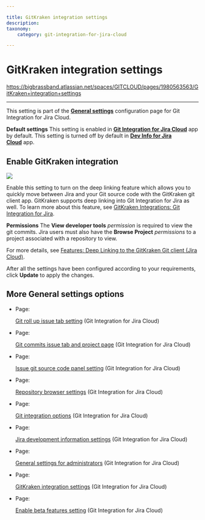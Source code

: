 ```yaml
---

title: GitKraken integration settings
description:
taxonomy:
    category: git-integration-for-jira-cloud

---
```


# GitKraken integration settings

<https://bigbrassband.atlassian.net/spaces/GITCLOUD/pages/1980563563/GitKraken+integration+settings>

* * *

This setting is part of the [**General settings**](/git-integration-for-jira-cloud/General-Settings) configuration page for Git Integration for Jira Cloud.

**Default settings**
This setting is enabled in [**Git Integration for Jira Cloud**](https://marketplace.atlassian.com/apps/4984/git-integration-for-jira?tab=overview&hosting=cloud) app by default.
This setting is turned off by default in [**Dev Info for Jira Cloud**](https://marketplace.atlassian.com/apps/1219270/dev-info-for-jira?hosting=cloud&tab=overview) app.

## Enable GitKraken integration

![](https://bigbrassband.atlassian.net/wiki/download/thumbnails/1980563563/gitcloud-gencfg-enable-gitkraken-integration.png?version=1&modificationDate=1645097027976&cacheVersion=1&api=v2&width=680&height=215)

Enable this setting to turn on the deep linking feature which allows you to quickly move between Jira and your Git source code with the GitKraken git client app. GitKraken supports deep linking into Git Integration for Jira as well. To learn more about this feature, see [GitKraken Integrations: Git Integration for Jira](https://support.gitkraken.com/integrations/git-integration-for-jira/).

**Permissions**
The **View developer tools** _permission_ is required to view the git commits. Jira users must also have the **Browse Project** _permissions_ to a project associated with a repository to view.


For more details, see [Features: Deep Linking to the GitKraken Git client (Jira Cloud)](/wiki/spaces/GITCLOUD/pages/1952579617/Deep+Linking+to+the+GitKraken+client).

After all the settings have been configured according to your requirements, click **Update** to apply the changes.

## More General settings options

*   Page:

    [Git roll up issue tab setting](/wiki/spaces/GITCLOUD/pages/1207796128/Git+roll+up+issue+tab+setting) (Git Integration for Jira Cloud)

*   Page:

    [Git commits issue tab and project page](/wiki/spaces/GITCLOUD/pages/1207829071/Git+commits+issue+tab+and+project+page) (Git Integration for Jira Cloud)

*   Page:

    [Issue git source code panel setting](/wiki/spaces/GITCLOUD/pages/1207829089/Issue+git+source+code+panel+setting) (Git Integration for Jira Cloud)

*   Page:

    [Repository browser settings](/wiki/spaces/GITCLOUD/pages/1207829111/Repository+browser+settings) (Git Integration for Jira Cloud)

*   Page:

    [Git integration options](/wiki/spaces/GITCLOUD/pages/1207829137/Git+integration+options) (Git Integration for Jira Cloud)

*   Page:

    [Jira development information settings](/wiki/spaces/GITCLOUD/pages/1207796181/Jira+development+information+settings) (Git Integration for Jira Cloud)

*   Page:

    [General settings for administrators](/wiki/spaces/GITCLOUD/pages/1923025087/General+settings+for+administrators) (Git Integration for Jira Cloud)

*   Page:

    [GitKraken integration settings](/wiki/spaces/GITCLOUD/pages/1980563563/GitKraken+integration+settings) (Git Integration for Jira Cloud)

*   Page:

    [Enable beta features setting](/wiki/spaces/GITCLOUD/pages/2070216724/Enable+beta+features+setting) (Git Integration for Jira Cloud)